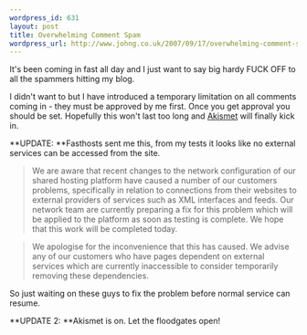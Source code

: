 ```yaml
--- 
wordpress_id: 631
layout: post
title: Overwhelming Comment Spam
wordpress_url: http://www.johng.co.uk/2007/09/17/overwhelming-comment-spam/
---
```

It's been coming in fast all day and I just want to say big hardy FUCK OFF to all the spammers hitting my blog.

I didn't want to but I have introduced a temporary limitation on all comments coming in - they must be approved by me first. Once you get approval you should be set. Hopefully this won't last too long and <a href="http://akismet.com/">Akismet</a> will finally kick in.

**UPDATE: **Fasthosts sent me this, from my tests it looks like no external services can be accessed from the site.

> We are aware that recent changes to the network configuration of our shared hosting platform have caused a number of our customers problems, specifically in relation to connections from their websites to external providers of services such as XML interfaces and feeds. Our network team are currently preparing a fix for this problem which will be applied to the platform as soon as testing is complete. We hope that this work will be completed today.

> We apologise for the inconvenience that this has caused. We advise any of our customers who have pages dependent on external services which are currently inaccessible to consider temporarily removing these dependencies.


So just waiting on these guys to fix the problem before normal service can resume.

**UPDATE 2: **Akismet is on. Let the floodgates open!
